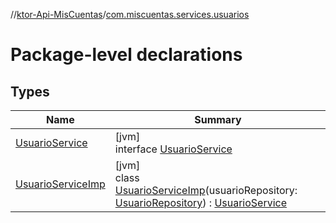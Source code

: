 //[ktor-Api-MisCuentas](../../index.md)/[com.miscuentas.services.usuarios](index.md)

# Package-level declarations

## Types

| Name | Summary |
|---|---|
| [UsuarioService](-usuario-service/index.md) | [jvm]<br>interface [UsuarioService](-usuario-service/index.md) |
| [UsuarioServiceImp](-usuario-service-imp/index.md) | [jvm]<br>class [UsuarioServiceImp](-usuario-service-imp/index.md)(usuarioRepository: [UsuarioRepository](../com.miscuentas.repositories.usuarios/-usuario-repository/index.md)) : [UsuarioService](-usuario-service/index.md) |
